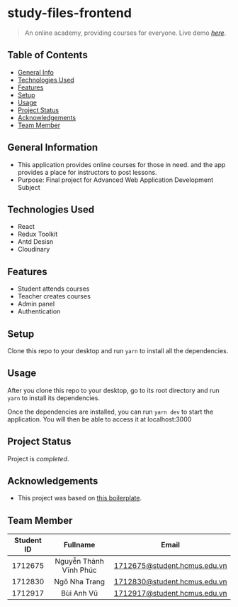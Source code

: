 # study-files-frontend
> An online academy, providing courses for everyone.
> Live demo [_here_](https://study-files.vercel.app).


## Table of Contents
* [General Info](#general-information)
* [Technologies Used](#technologies-used)
* [Features](#features)
* [Setup](#setup)
* [Usage](#usage)
* [Project Status](#project-status)
* [Acknowledgements](#acknowledgements)
* [Team Member](#team-member)


## General Information
- This application provides online courses for those in need. and the app provides a place for instructors to post lessons.
- Purpose: Final project for Advanced Web Application Development Subject


## Technologies Used
- React
- Redux Toolkit
- Antd Desisn
- Cloudinary


## Features
- Student attends courses
- Teacher creates courses
- Admin panel
- Authentication


## Setup
Clone this repo to your desktop and run `yarn` to install all the dependencies.


## Usage
After you clone this repo to your desktop, go to its root directory and run `yarn` to install its dependencies.

Once the dependencies are installed, you can run  `yarn dev` to start the application. You will then be able to access it at localhost:3000


## Project Status
Project is _completed_.


## Acknowledgements
- This project was based on [this boilerplate](https://github.com/react-boilerplate/react-boilerplate-cra-template).


## Team Member
| Student ID |         Fullname       |              Email           |
|:----------:|:----------------------:|:----------------------------:|
| 1712675    | Nguyễn Thành Vĩnh Phúc | 1712675@student.hcmus.edu.vn |
| 1712830    | Ngô Nha Trang          | 1712830@student.hcmus.edu.vn |
| 1712917    | Bùi Anh Vũ             | 1712917@student.hcmus.edu.vn |
